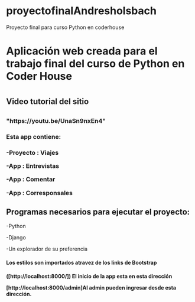 # proyectofinalAndresholsbach
Proyecto final para curso Python en coderhouse

<h1>Aplicación web creada para el trabajo final del curso de Python en Coder House<h1>

<h2>Video tutorial del sitio<h2>
<h3>"https://youtu.be/UnaSn9nxEn4"<h3>
  
<h3>Esta app contiene:<h3>
  <p>-Proyecto : Viajes</p>
 <p> -App : Entrevistas</p>
 <p> -App : Comentar</p>
  <p>-App : Corresponsales</p>

## Programas necesarios para ejecutar el proyecto:
 <p> -Python</p>
 <p> -Django</p>
 <p> -Un explorador de su preferencia</p>

<h4>Los estilos son importados atravez de los links de Bootstrap<h4>

 <p>([http://localhost:8000/]) El inicio de la app esta en esta dirección</p>
 <p>[http://localhost:8000/admin]Al admin pueden ingresar desde esta dirección.</p>

  
